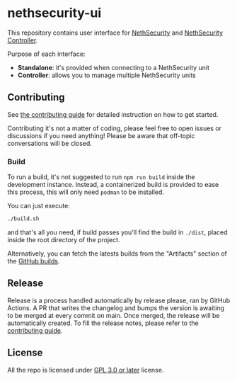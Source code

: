 # nethsecurity-ui

This repository contains user interface for [NethSecurity](https://github.com/NethServer/nethsecurity) and [NethSecurity Controller](https://github.com/NethServer/nethsecurity-controller).

Purpose of each interface:

- **Standalone**: it's provided when connecting to a NethSecurity unit
- **Controller**: allows you to manage multiple NethSecurity units

## Contributing

See [the contributing guide](CONTRIBUTING.md) for detailed instruction on how to get started.

Contributing it's not a matter of coding, please feel free to open issues or discussions if you need anything! Please be aware that off-topic conversations will be closed.

### Build

To run a build, it's not suggested to run `npm run build` inside the development instance. Instead, a containerized build is provided to ease this process, this will only need `podman` to be installed.

You can just execute:

```bash
./build.sh
```

and that's all you need, if build passes you'll find the build in `./dist`, placed inside the root directory of the project.

Alternatively, you can fetch the latests builds from the "Artifacts" section of the [GitHub builds](https://github.com/NethServer/nethsecurity-ui/actions/workflows/build.yml).

## Release

Release is a process handled automatically by release please, ran by GitHub Actions.
A PR that writes the changelog and bumps the version is awaiting to be merged at every commit on main.
Once merged, the release will be automatically created. To fill the release notes, please refer to
the [contributing guide](CONTRIBUTING.md).

## License

All the repo is licensed under [GPL 3.0 or later](LICENSE) license.
